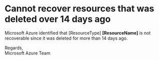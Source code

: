 <properties
pageTitle="Could not recover - over 14 days"
description="Could not recover - over 14 days"
infoBubbleText="Could not recover - over 14 days"
service="microsoft.storage"
resource="storage"
authors="passaree"
displayOrder=""
articleId="Storagev2insights_CannotRecoverOver14Days"
diagnosticScenario="Could not recover - over 14 days"
selfHelpType="diagnostics"
supportTopicIds=""
resourceTags="windows"
productPesIds=""
cloudEnvironments="public"
/>

# **Cannot recover resources that was deleted over 14 days ago**

<!--issueDescription-->

Microsoft Azure identified that <!--$ResourceType-->[ResourceType]<!--/$ResourceType--> **<!--$ResourceName-->[ResourceName]<!--/$ResourceName-->** is not recoverable since it was deleted for more than 14 days ago.<br>

Regards,<br>
Microsoft Azure Team

<!--/issueDescription-->